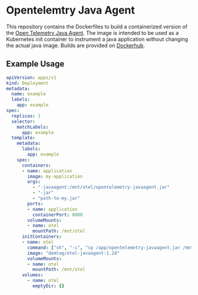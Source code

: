 # Opentelemtry Java Agent

This repository contains the Dockerfiles to build a containerized version of the [Open Telemetry Java Agent](https://github.com/open-telemetry/opentelemetry-java-instrumentation).
The image is intended to be used as a Kubernetes init container to instrument a java application without changing the actual java image.
Builds are provided on [Dockerhub](https://hub.docker.com/r/demtag/otel-javaagent).

## Example Usage

```yaml
apiVersion: apps/v1
kind: Deployment
metadata:
  name: example
  labels:
    app: example
spec:
  replicas: 1
  selector:
    matchLabels:
      app: example
  template:
    metadata:
      labels:
        app: example
    spec:
      containers:
      - name: application
        image: my-application
        args:
          - "-javaagent:/mnt/otel/opentelemetry-javaagent.jar"
          - "-jar"
          - "path-to-my.jar"
        ports:
        - name: application
          containerPort: 8080
        volumeMounts:        
        - name: otel
          mountPath: /mnt/otel
      initContainers:      
      - name: otel
        command: ["sh", "-c", "cp /app/opentelemetry-javaagent.jar /mnt/otel/opentelemetry-javaagent.jar"]
        image: "demtag/otel-javaagent:1.24"
        volumeMounts:
        - name: otel
          mountPath: /mnt/otel
      volumes:        
        - name: otel
          emptyDir: {}
```
